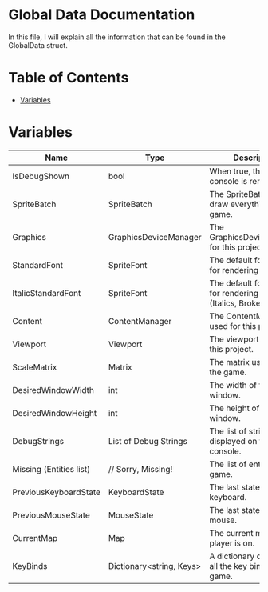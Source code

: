 ﻿# Global Data Documentation

In this file, I will explain all the information that can be found in the GlobalData struct.

# Table of Contents

 - [Variables](#variables)

# Variables

| Name                       | Type                    | Description                                                |
|----------------------------|-------------------------|------------------------------------------------------------|
| IsDebugShown               | bool                    | When true, the debug console is rendered.                  |
| SpriteBatch                | SpriteBatch             | The SpriteBatch used to draw everything in the game.       |
| Graphics                   | GraphicsDeviceManager   | The GraphicsDeviceManager for this project.                |
| StandardFont               | SpriteFont              | The default font used for rendering text.                  |
| ItalicStandardFont         | SpriteFont              | The default font used for rendering text (Italics, Broken).|
| Content                    | ContentManager          | The ContentManager used for this project.                  |
| Viewport                   | Viewport                | The viewport used for this project.                        |
| ScaleMatrix                | Matrix                  | The matrix used to scale the game.                         |
| DesiredWindowWidth         | int                     | The width of the window.                                   |
| DesiredWindowHeight        | int                     | The height of the window.                                  |
| DebugStrings               | List of Debug Strings   | The list of strings displayed on the debug console.        |
| Missing (Entities list)    | // Sorry, Missing!      | The list of entities in the game.                          |
| PreviousKeyboardState      | KeyboardState           | The last state of the keyboard.                            |
| PreviousMouseState         | MouseState              | The last state of the mouse.                               |
| CurrentMap                 | Map                     | The current map the player is on.                          |
| KeyBinds                   | Dictionary<string, Keys>| A dictionary containing all the key binds for the game.    |

